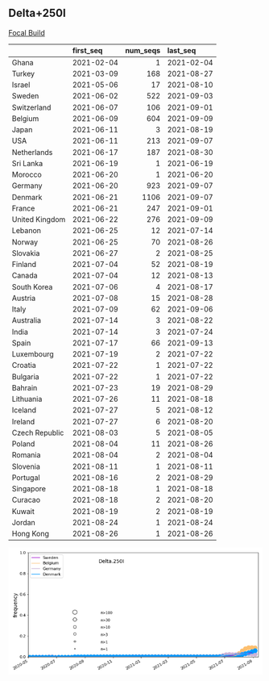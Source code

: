 

## Delta+250I
[Focal Build](https://nextstrain.org/groups/neherlab/ncov/Delta.250I?c=gt-S_250)

|                | first_seq   |   num_seqs | last_seq   |
|:---------------|:------------|-----------:|:-----------|
| Ghana          | 2021-02-04  |          1 | 2021-02-04 |
| Turkey         | 2021-03-09  |        168 | 2021-08-27 |
| Israel         | 2021-05-06  |         17 | 2021-08-10 |
| Sweden         | 2021-06-02  |        522 | 2021-09-03 |
| Switzerland    | 2021-06-07  |        106 | 2021-09-01 |
| Belgium        | 2021-06-09  |        604 | 2021-09-09 |
| Japan          | 2021-06-11  |          3 | 2021-08-19 |
| USA            | 2021-06-11  |        213 | 2021-09-07 |
| Netherlands    | 2021-06-17  |        187 | 2021-08-30 |
| Sri Lanka      | 2021-06-19  |          1 | 2021-06-19 |
| Morocco        | 2021-06-20  |          1 | 2021-06-20 |
| Germany        | 2021-06-20  |        923 | 2021-09-07 |
| Denmark        | 2021-06-21  |       1106 | 2021-09-07 |
| France         | 2021-06-21  |        247 | 2021-09-01 |
| United Kingdom | 2021-06-22  |        276 | 2021-09-09 |
| Lebanon        | 2021-06-25  |         12 | 2021-07-14 |
| Norway         | 2021-06-25  |         70 | 2021-08-26 |
| Slovakia       | 2021-06-27  |          2 | 2021-08-25 |
| Finland        | 2021-07-04  |         52 | 2021-08-19 |
| Canada         | 2021-07-04  |         12 | 2021-08-13 |
| South Korea    | 2021-07-06  |          4 | 2021-08-17 |
| Austria        | 2021-07-08  |         15 | 2021-08-28 |
| Italy          | 2021-07-09  |         62 | 2021-09-06 |
| Australia      | 2021-07-14  |          3 | 2021-08-22 |
| India          | 2021-07-14  |          3 | 2021-07-24 |
| Spain          | 2021-07-17  |         66 | 2021-09-13 |
| Luxembourg     | 2021-07-19  |          2 | 2021-07-22 |
| Croatia        | 2021-07-22  |          1 | 2021-07-22 |
| Bulgaria       | 2021-07-22  |          1 | 2021-07-22 |
| Bahrain        | 2021-07-23  |         19 | 2021-08-29 |
| Lithuania      | 2021-07-26  |         11 | 2021-08-18 |
| Iceland        | 2021-07-27  |          5 | 2021-08-12 |
| Ireland        | 2021-07-27  |          6 | 2021-08-20 |
| Czech Republic | 2021-08-03  |          5 | 2021-08-05 |
| Poland         | 2021-08-04  |         11 | 2021-08-26 |
| Romania        | 2021-08-04  |          2 | 2021-08-04 |
| Slovenia       | 2021-08-11  |          1 | 2021-08-11 |
| Portugal       | 2021-08-16  |          2 | 2021-08-29 |
| Singapore      | 2021-08-18  |          1 | 2021-08-18 |
| Curacao        | 2021-08-18  |          2 | 2021-08-20 |
| Kuwait         | 2021-08-19  |          2 | 2021-08-19 |
| Jordan         | 2021-08-24  |          1 | 2021-08-24 |
| Hong Kong      | 2021-08-26  |          1 | 2021-08-26 |

![Overall trends Delta.250I](/overall_trends_figures/overall_trends_Delta.250I.png)